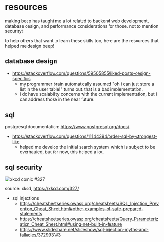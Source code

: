 # resources

making beep has taught me a lot related to backend web development, database
design, and performance considerations for those. not to mention security!

to help others that want to learn these skills too, here are the resources that
helped me design beep!

## database design

- https://stackoverflow.com/questions/59505855/liked-posts-design-specifics
	- my programmer brain automatically assumed "oh i can just store a list
	in the user table!" turns out, that is a bad implementation.
	- i do have scalability concerns with the current implementation, but i
	can address those in the near future.

## sql

postgresql documentation: https://www.postgresql.org/docs/

- https://stackoverflow.com/questions/11144394/order-sql-by-strongest-like
	- helped me develop the initial search system, which is subject to be
	overhauled, but for now, this helped a lot.

## sql security

![xkcd comic #327](https://imgs.xkcd.com/comics/exploits_of_a_mom.png)

source: xkcd, <https://xkcd.com/327/>

- sql injections
	- https://cheatsheetseries.owasp.org/cheatsheets/SQL_Injection_Prevention_Cheat_Sheet.html#other-examples-of-safe-prepared-statements
	- https://cheatsheetseries.owasp.org/cheatsheets/Query_Parameterization_Cheat_Sheet.html#using-net-built-in-feature
	- https://www.slideshare.net/slideshow/sql-injection-myths-and-fallacies/3729931#3
